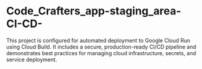 # Code_Crafters_app-staging_area-CI-CD-
This project is configured for automated deployment to Google Cloud Run using Cloud Build. It includes a secure, production-ready CI/CD pipeline and demonstrates best practices for managing cloud infrastructure, secrets, and service deployment.
